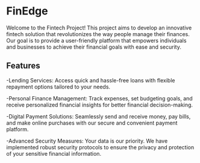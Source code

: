 
# FinEdge
Welcome to the Fintech Project! This project aims to develop an innovative fintech solution that revolutionizes the way people manage their finances. Our goal is to provide a user-friendly platform that empowers individuals and businesses to achieve their financial goals with ease and security.



## Features

 
-Lending Services: Access quick and hassle-free loans with flexible repayment options tailored to your needs.

-Personal Finance Management: Track expenses, set budgeting goals, and receive personalized financial insights for better financial decision-making.

-Digital Payment Solutions: Seamlessly send and receive money, pay bills, and make online purchases with our secure and convenient payment platform.

-Advanced Security Measures: Your data is our priority. We have implemented robust security protocols to ensure the privacy and protection of your sensitive financial information.


